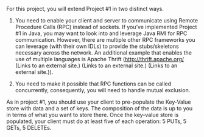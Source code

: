 For this project, you will extend Project #1 in two distinct ways. 

1) You need to enable your client and server to communicate using Remote Procedure Calls (RPC) instead of sockets.  If you’ve implemented Project #1 in Java, you may want to look into and leverage Java RMI for RPC communication.  However, there are multiple other RPC frameworks you can leverage (with their own IDLs) to provide the stubs/skeletons necessary across the network.  An additional example that enables the use of multiple languages is Apache Thrift (http://thrift.apache.org/ (Links to an external site.)
 (Links to an external site.) (Links to an external site.)). 

2) You need to make it possible that RPC functions can be called concurrently, consequently, you will need to handle mutual exclusion. 

As in project #1, you should use your client to pre-populate the Key-Value store with data and a set of keys.  The composition of the data is up to you in terms of what you want to store there.  Once the key-value store is populated, your client must do at least five of each operation: 5 PUTs, 5 GETs, 5 DELETEs. 
